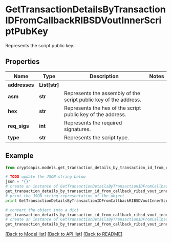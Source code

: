 # GetTransactionDetailsByTransactionIDFromCallbackRIBSDVoutInnerScriptPubKey

Represents the script public key.

## Properties
Name | Type | Description | Notes
------------ | ------------- | ------------- | -------------
**addresses** | **List[str]** |  | 
**asm** | **str** | Represents the assembly of the script public key of the address. | 
**hex** | **str** | Represents the hex of the script public key of the address. | 
**req_sigs** | **int** | Represents the required signatures. | 
**type** | **str** | Represents the script type. | 

## Example

```python
from cryptoapis.models.get_transaction_details_by_transaction_id_from_callback_ribsd_vout_inner_script_pub_key import GetTransactionDetailsByTransactionIDFromCallbackRIBSDVoutInnerScriptPubKey

# TODO update the JSON string below
json = "{}"
# create an instance of GetTransactionDetailsByTransactionIDFromCallbackRIBSDVoutInnerScriptPubKey from a JSON string
get_transaction_details_by_transaction_id_from_callback_ribsd_vout_inner_script_pub_key_instance = GetTransactionDetailsByTransactionIDFromCallbackRIBSDVoutInnerScriptPubKey.from_json(json)
# print the JSON string representation of the object
print GetTransactionDetailsByTransactionIDFromCallbackRIBSDVoutInnerScriptPubKey.to_json()

# convert the object into a dict
get_transaction_details_by_transaction_id_from_callback_ribsd_vout_inner_script_pub_key_dict = get_transaction_details_by_transaction_id_from_callback_ribsd_vout_inner_script_pub_key_instance.to_dict()
# create an instance of GetTransactionDetailsByTransactionIDFromCallbackRIBSDVoutInnerScriptPubKey from a dict
get_transaction_details_by_transaction_id_from_callback_ribsd_vout_inner_script_pub_key_form_dict = get_transaction_details_by_transaction_id_from_callback_ribsd_vout_inner_script_pub_key.from_dict(get_transaction_details_by_transaction_id_from_callback_ribsd_vout_inner_script_pub_key_dict)
```
[[Back to Model list]](../README.md#documentation-for-models) [[Back to API list]](../README.md#documentation-for-api-endpoints) [[Back to README]](../README.md)


